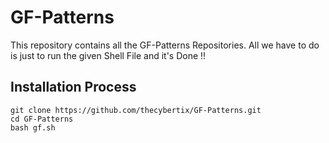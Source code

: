 # GF-Patterns
This repository contains all the GF-Patterns Repositories. All we have to do is just to run the given Shell File and it's Done !!


## Installation Process

```
git clone https://github.com/thecybertix/GF-Patterns.git
cd GF-Patterns
bash gf.sh
```

